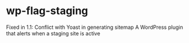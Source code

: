 # wp-flag-staging

Fixed in 1.1: Conflict with Yoast in generating sitemap
A WordPress plugin that alerts when a staging site is active
